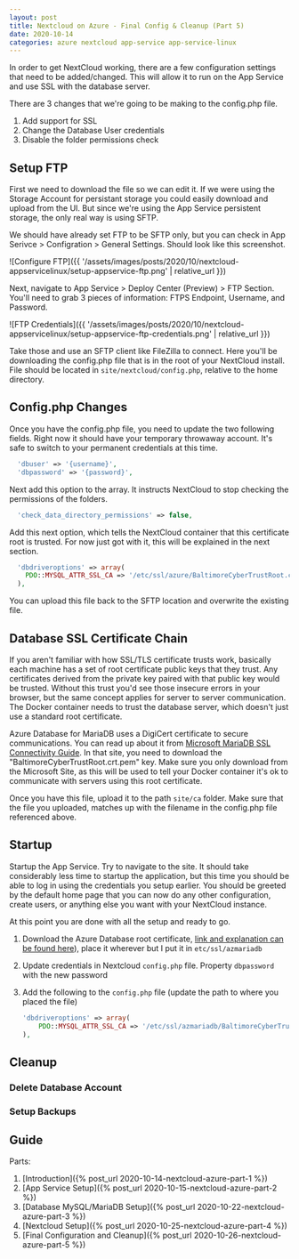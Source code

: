 ```yaml
---
layout: post
title: Nextcloud on Azure - Final Config & Cleanup (Part 5)
date: 2020-10-14
categories: azure nextcloud app-service app-service-linux
---
```


In order to get NextCloud working, there are a few configuration settings that need to be added/changed.  This will allow it to run on the App Service and use SSL with the database server.

There are 3 changes that we're going to be making to the config.php file.

1. Add support for SSL
1. Change the Database User credentials
1. Disable the folder permissions check

## Setup FTP

First we need to download the file so we can edit it.  If we were using the Storage Account for persistant storage you could easily download and upload from the UI.  But since we're using the App Service persistent storage, the only real way is using SFTP.

We should have already set FTP to be SFTP only, but you can check in App Serivce > Configration > General Settings.  Should look like this screenshot.

![Configure FTP]({{ '/assets/images/posts/2020/10/nextcloud-appservicelinux/setup-appservice-ftp.png' | relative_url }})

Next, navigate to App Service > Deploy Center (Preview) > FTP Section.  You'll need to grab 3 pieces of information: FTPS Endpoint, Username, and Password.

![FTP Credentials]({{ '/assets/images/posts/2020/10/nextcloud-appservicelinux/setup-appservice-ftp-credentials.png' | relative_url }})

Take those and use an SFTP client like FileZilla to connect.  Here you'll be downloading the config.php file that is in the root of your NextCloud install.  File should be located in `site/nextcloud/config.php`, relative to the home directory.

## Config.php Changes

Once you have the config.php file, you need to update the two following fields.  Right now it should have your temporary throwaway account.  It's safe to switch to your permanent credentials at this time.

```php
  'dbuser' => '{username}',
  'dbpassword' => '{password}',
```

Next add this option to the array.  It instructs NextCloud to stop checking the permissions of the folders.

```php
  'check_data_directory_permissions' => false,
```

Add this next option, which tells the NextCloud container that this certificate root is trusted.  For now just got with it, this will be explained in the next section.

```php
  'dbdriveroptions' => array(
    PDO::MYSQL_ATTR_SSL_CA => '/etc/ssl/azure/BaltimoreCyberTrustRoot.crt.pem',
  ),
```

You can upload this file back to the SFTP location and overwrite the existing file.

## Database SSL Certificate Chain

If you aren't familiar with how SSL/TLS certificate trusts work, basically each machine has a set of root certificate public keys that they trust.  Any certificates derived from the private key paired with that public key would be trusted.  Without this trust you'd see those insecure errors in your browser, but the same concept applies for server to server communication.  The Docker container needs to trust the database server, which doesn't just use a standard root certificate.

Azure Database for MariaDB uses a DigiCert certificate to secure communications.  You can read up about it from [Microsoft MariaDB SSL Connectivity Guide](https://docs.microsoft.com/en-us/azure/mariadb/howto-configure-ssl).  In that site, you need to download the "BaltimoreCyberTrustRoot.crt.pem" key.  Make sure you only download from the Microsoft Site, as this will be used to tell your Docker container it's ok to communicate with servers using this root certificate.

Once you have this file, upload it to the path `site/ca` folder.  Make sure that the file you uploaded, matches up with the filename in the config.php file referenced above.

## Startup

Startup the App Service.  Try to navigate to the site.  It should take considerably less time to startup the application, but this time you should be able to log in using the credentials you setup earlier.  You should be greeted by the default home page that you can now do any other configuration, create users, or anything else you want with your NextCloud instance.

At this point you are done with all the setup and ready to go.

1. Download the Azure Database root certificate, [link and explanation can be found here](https://docs.microsoft.com/en-us/azure/mariadb/howto-configure-ssl)), place it wherever but I put it in `etc/ssl/azmariadb`
1. Update credentials in Nextcloud `config.php` file.  Property `dbpassword` with the new password
1. Add the following to the `config.php` file (update the path to where you placed the file)

    ```php
    'dbdriveroptions' => array(
        PDO::MYSQL_ATTR_SSL_CA => '/etc/ssl/azmariadb/BaltimoreCyberTrustRoot.crt.pem',
    ),
    ```

## Cleanup

### Delete Database Account

### Setup Backups

## Guide

Parts:
1. [Introduction]({% post_url 2020-10-14-nextcloud-azure-part-1 %})
1. [App Service Setup]({% post_url 2020-10-15-nextcloud-azure-part-2 %})
1. [Database MySQL/MariaDB Setup]({% post_url 2020-10-22-nextcloud-azure-part-3 %})
1. [Nextcloud Setup]({% post_url 2020-10-25-nextcloud-azure-part-4 %})
1. [Final Configuration and Cleanup]({% post_url 2020-10-26-nextcloud-azure-part-5 %})